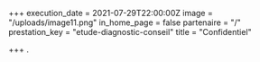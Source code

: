 +++
execution_date = 2021-07-29T22:00:00Z
image = "/uploads/image11.png"
in_home_page = false
partenaire = "/"
prestation_key = "etude-diagnostic-conseil"
title = "Confidentiel"

+++
.